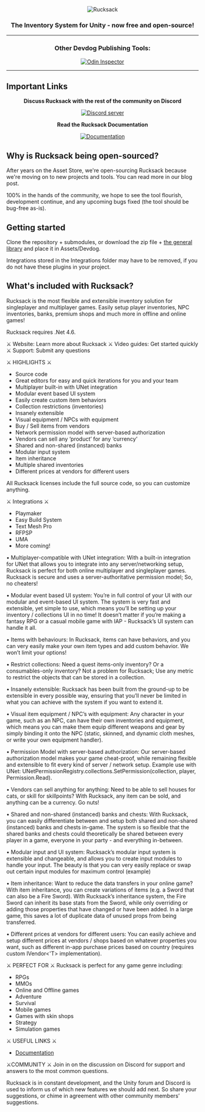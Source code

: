 <p align="center">
    <img src="https://i.imgur.com/Fp7Z9uy.png" alt="Rucksack">
</p>
<h3 align="center" style="text-align:center;">
	The Inventory System for Unity - now free and open-source!
</h3>

<hr>

<h3 align="center" style="text-align:center;">
	Other Devdog Publishing Tools:
</h3>
<p align="center">	
	<a href="https://odininspector.com" target="_blank">
		<img src="https://i.imgur.com/mIPtgxG.png" alt="Odin Inspector">
	</a>
</p>
<hr>

## Important Links
<p align="center">
	<b>Discuss Rucksack with the rest of the community on Discord</b></p>
<p align="center">
	<a href="https://discord.gg/AgDmStu">
		<img src="https://discordapp.com/api/guilds/355444042009673728/embed.png" alt="Discord server"></a></p>

<p align="center">
	<b>Read the Rucksack Documentation</b></p>
<p align="center">
	<a href="https://rucksack-docs.readthedocs.io/en/latest/">
		<img src="https://i.imgur.com/0uTxaXy.png" alt="Documentation"></a></p>

## Why is Rucksack being open-sourced?

After years on the Asset Store, we're open-sourcing Rucksack because we're moving on to new projects and tools. You can read more in our blog post.

100% in the hands of the community, we hope to see the tool flourish, development continue, and any upcoming bugs fixed (the tool should be bug-free as-is).

## Getting started

Clone the repository + submodules, or download the zip file + [the general library](https://github.com/devdogio/general) and place it in Assets/Devdog.

Integrations stored in the Integrations folder may have to be removed, if you do not have these plugins in your project.

## What's included with Rucksack?

Rucksack is the most flexible and extensible inventory solution for singleplayer and multiplayer games. Easily setup player inventories, NPC inventories, banks, premium shops and much more in offline and online games!

Rucksack requires .Net 4.6.

⚔️ Website: Learn more about Rucksack
⚔️ Video guides: Get started quickly
⚔️ Support: Submit any questions

⚔️ HIGHLIGHTS ⚔️
- Source code
- Great editors for easy and quick iterations for you and your team
- Multiplayer built-in with UNet integration
- Modular event based UI system
- Easily create custom item behaviors
- Collection restrictions (inventories)
- Insanely extensible
- Visual equipment / NPCs with equipment
- Buy / Sell items from vendors
- Network permission model with server-based authorization
- Vendors can sell any ‘product’ for any ‘currency’
- Shared and non-shared (instanced) banks
- Modular input system
- Item inheritance
- Multiple shared inventories
- Different prices at vendors for different users

All Rucksack licenses include the full source code, so you can customize anything.

⚔️ Integrations ⚔️
- Playmaker
- Easy Build System
- Text Mesh Pro
- RFPSP
- UMA
- More coming!

• Multiplayer-compatible with UNet integration:
With a built-in integration for UNet that allows you to integrate into any server/networking setup, Rucksack is perfect for both online multiplayer and singleplayer games. Rucksack is secure and uses a server-authoritative permission model; So, no cheaters!

• Modular event based UI system:
You’re in full control of your UI with our modular and event-based UI system. The system is very fast and extensible, yet simple to use, which means you’ll be setting up your inventory / collections UI in no time! It doesn’t matter if you’re making a fantasy RPG or a casual mobile game with IAP - Rucksack’s UI system can handle it all.

• Items with behaviours:
In Rucksack, items can have behaviors, and you can very easily make your own item types and add custom behavior. We won’t limit your options!

• Restrict collections:
Need a quest items-only inventory? Or a consumables-only inventory? Not a problem for Rucksack; Use any metric to restrict the objects that can be stored in a collection.

• Insanely extensible:
Rucksack has been built from the ground-up to be extensible in every possible way, ensuring that you’ll never be limited in what you can achieve with the system if you want to extend it.

• Visual item equipment / NPC’s with equipment:
Any character in your game, such as an NPC, can have their own inventories and equipment, which means you can make them equip different weapons and gear by simply binding it onto the NPC (static, skinned, and dynamic cloth meshes, or write your own equipment handler).

• Permission Model with server-based authorization:
Our server-based authorization model makes your game cheat-proof, while remaining flexible and extensible to fit every kind of server / network setup. Example use with UNet: UNetPermissionRegistry.collections.SetPermission(collection, player, Permission.Read).

• Vendors can sell anything for anything:
Need to be able to sell houses for cats, or skill for skillpoints? With Rucksack, any item can be sold, and anything can be a currency. Go nuts!

• Shared and non-shared (instanced) banks and chests:
With Rucksack, you can easily differentiate between and setup both shared and non-shared (instanced) banks and chests in-game. The system is so flexible that the shared banks and chests could theoretically be shared between every player in a game, everyone in your party - and everything in-between.

• Modular input and UI system:
Rucksack’s modular input system is extensible and changeable, and allows you to create input modules to handle your input. The beauty is that you can very easily replace or swap out certain input modules for maximum control (example)

• Item inheritance:
Want to reduce the data transfers in your online game? With item inheritance, you can create variations of items (e.g. a Sword that can also be a Fire Sword). With Rucksack’s inheritance system, the Fire Sword can inherit its base stats from the Sword, while only overriding or adding those properties that have changed or have been added. In a large game, this saves a lot of duplicate data of unused props from being transferred.

• Different prices at vendors for different users:
You can easily achieve and setup different prices at vendors / shops based on whatever properties you want, such as different in-app purchase prices based on country (requires custom IVendor<'T> implementation).

⚔️ PERFECT FOR ⚔️
Rucksack is perfect for any game genre including:
- RPGs
- MMOs
- Online and Offline games
- Adventure
- Survival
- Mobile games
- Games with skin shops
- Strategy
- Simulation games

⚔️ USEFUL LINKS ⚔️
- [Documentation](http://rucksack-docs.readthedocs.io/en/latest/)

⚔️COMMUNITY ⚔️
Join in on the discussion on Discord for support and answers to the most common questions.

Rucksack is in constant development, and the Unity forum and Discord is used to inform us of which new features we should add next. So share your suggestions, or chime in agreement with other community members’ suggestions. 